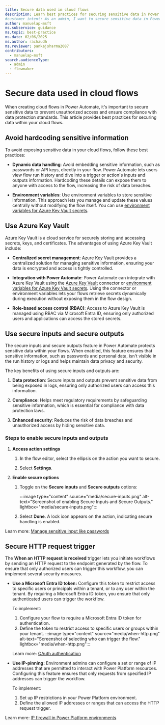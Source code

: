 ```yaml
---
title: Secure data used in cloud flows
description: Learn best practices for securing sensitive data in Power Automate cloud flows, including using Azure Key Vault and enabling secure inputs and outputs.
#customer intent: As an admin, I want to secure sensitive data in Power Automate cloud flows so that I can prevent unauthorized access and ensure compliance with data protection standards.
author: manuelap-msft
ms.subservice: guidance
ms.topic: best-practice
ms.date: 02/06/2025
ms.author: rachaudh
ms.reviewer: pankajsharma2087
contributors: 
  - manuelap-msft
search.audienceType: 
  - admin
  - flowmaker
---
```


# Secure data used in cloud flows

When creating cloud flows in Power Automate, it's important to secure sensitive data to prevent unauthorized access and ensure compliance with data protection standards. This article provides best practices for securing data within your cloud flows.

## Avoid hardcoding sensitive information

To avoid exposing sensitive data in your cloud flows, follow these best practices:

- **Dynamic data handling**: Avoid embedding sensitive information, such as passwords or API keys, directly in your flow. Power Automate lets users view flow run history and dive into a trigger or action's inputs and outputs information. Hardcoding these details can expose them to anyone with access to the flow, increasing the risk of data breaches.

- **Environment variables**: Use environment variables to store sensitive information. This approach lets you manage and update these values centrally without modifying the flow itself. You can use [environment variables for Azure Key Vault secrets](/power-apps/maker/data-platform/environmentvariables-azure-key-vault-secrets).

## Use Azure Key Vault 

Azure Key Vault is a cloud service for securely storing and accessing secrets, keys, and certificates. The advantages of using Azure Key Vault include:

- **Centralized secret management**: Azure Key Vault provides a centralized solution for managing sensitive information, ensuring your data is encrypted and access is tightly controlled.

- **Integration with Power Automate**: Power Automate can integrate with Azure Key Vault using the [Azure Key Vault](/connectors/keyvault/) connector or [environment variables for Azure Key Vault secrets](/power-apps/maker/data-platform/environmentvariables-azure-key-vault-secrets). Using the connector or environment variables lets your flows retrieve secrets dynamically during execution without exposing them in the flow design.

- **Role-based access control (RBAC)**: Access to Azure Key Vault is managed using RBAC via Microsoft Entra ID, ensuring only authorized users and applications can access the stored secrets.

## Use secure inputs and secure outputs

The secure inputs and secure outputs feature in Power Automate protects sensitive data within your flows. When enabled, this feature ensures that sensitive information, such as passwords and personal data, isn't visible in the run history or logs and helps maintain data privacy and security.

The key benefits of using secure inputs and outputs are:

1. **Data protection**: Secure inputs and outputs prevent sensitive data from being exposed in logs, ensuring only authorized users can access this information.

1. **Compliance**: Helps meet regulatory requirements by safeguarding sensitive information, which is essential for compliance with data protection laws.

1. **Enhanced security**: Reduces the risk of data breaches and unauthorized access by hiding sensitive data.

### Steps to enable secure inputs and outputs

1. **Access action settings**
   1. In the flow editor, select the ellipsis on the action you want to secure.
   
   1. Select **Settings**.

2. **Enable secure options**
   1. Toggle on the **Secure inputs** and **Secure outputs** options:
   
       :::image type="content" source="media/secure-inputs.png" alt-text="Screenshot of enabling Secure Inputs and Secure Outputs." lightbox="media/secure-inputs.png":::

   1. Select **Done**. A lock icon appears on the action, indicating secure handling is enabled.

Learn more: [Manage sensitive input like passwords](/power-automate/how-tos-use-sensitive-input)

## Secure HTTP request trigger 

The **When an HTTP request is received** trigger lets you initiate workflows by sending an HTTP request to the endpoint generated by the flow. To ensure that only authorized users can trigger this workflow, you can implement several security measures.

- **Use a Microsoft Entra ID token:** Configure this token to restrict access to specific users or principals within a tenant, or to any user within the tenant. By requiring a Microsoft Entra ID token, you ensure that only authenticated users can trigger the workflow.

    To implement:

    1. Configure your flow to require a Microsoft Entra ID token for authentication.
    1. Define the token to restrict access to specific users or groups within your tenant.
        :::image type="content" source="media/when-http.png" alt-text="Screenshot of selecting who can trigger the flow." lightbox="media/when-http.png"::: 

    Learn more: [OAuth authentication](/power-automate/oauth-authentication) 

- **Use IP-pinning:** Environment admins can configure a set or range of IP addresses that are permitted to interact with Power Platform resources. Configuring this feature ensures that only requests from specified IP addresses can trigger the workflow.

    To implement:

    1. Set up IP restrictions in your Power Platform environment.
    1. Define the allowed IP addresses or ranges that can access the HTTP request trigger.

Learn more: [IP firewall in Power Platform environments](/power-platform/admin/ip-firewall)